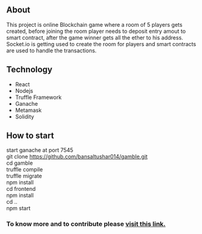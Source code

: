 ## About

This project is online Blockchain game where a room of 5 players gets created, before joining the room player needs to deposit entry amout to smart contract, after the game winner gets all the ether to his address. Socket.io is getting used to create the room for players and smart contracts are used to handle the transactions. 

## Technology 

* React 
* Nodejs
* Truffle Framework
* Ganache 
* Metamask
* Solidity 

## How to start 

start ganache at port 7545 <br>
git clone https://github.com/bansaltushar014/gamble.git <br>
cd gamble <br>
truffle compile <br>
truffle migrate <br>
npm install  <br>
cd frontend  <br>
npm install  <br>
cd ..  <br>
npm start

### To know more and to contribute please <a href="https://github.com/bansaltushar014/gamble/wiki/Gamble">visit this link.</a>
